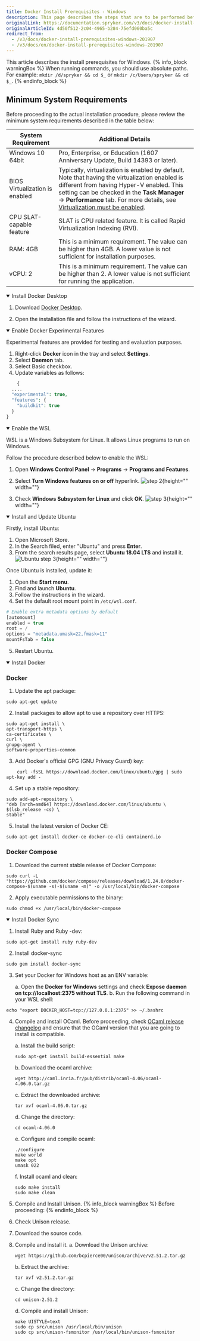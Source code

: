 ```yaml
---
title: Docker Install Prerequisites - Windows
description: This page describes the steps that are to be performed before you can start working with Spryker in Docker on Windows.
originalLink: https://documentation.spryker.com/v3/docs/docker-install-prerequisites-windows-201907
originalArticleId: 4d50f512-2c04-4965-b284-75efd060ba5c
redirect_from:
  - /v3/docs/docker-install-prerequisites-windows-201907
  - /v3/docs/en/docker-install-prerequisites-windows-201907
---
```




This article describes the install prerequisites for Windows.
{% info_block warningBox %}
When running commands, you should use absolute paths. For example: `mkdir /d/spryker && cd $_` or `mkdir /c/Users/spryker && cd $_`.
{% endinfo_block %}

## Minimum System Requirements

Before proceeding to the actual installation procedure, please review the minimum system requirements described in the table below:

| System Requirement | Additional Details |
| --- | --- |
| Windows 10 64bit | Pro, Enterprise, or Education (1607 Anniversary Update, Build 14393 or later). |
| BIOS Virtualization is enabled | Typically, virtualization is enabled by default. Note that having the virtualization enabled is different from having Hyper-V enabled. This setting can be checked in the **Task Manager** → **Performance** tab.  For more details, see [Virtualization must be enabled](https://docs.docker.com/docker-for-windows/troubleshoot/#virtualization-must-be-enabled). |
| CPU SLAT-capable feature | SLAT is CPU related feature. It is called Rapid Virtualization Indexing (RVI). |
| RAM: 4GB | This is a minimum requirement. The value can be higher than 4GB. A lower value is not sufficient for installation purposes. |
| vCPU: 2 | This is a minimum requirement. The value can be higher than 2. A lower value is not sufficient for running the application. |

<details open>
<summary> Install Docker Desktop</summary>
    
    
    
1. Download <a href="https://download.docker.com/win/stable/Docker for Windows Installer.exe"> Docker Desktop</a>.
    
2. Open the installation file and follow the instructions of the wizard.
</details>

<details open>
  <summary>Enable Docker Experimental Features</summary>

Experimental features are provided for testing and evaluation purposes.

1. Right-click **Docker** icon in the tray and select **Settings**.
2. Select **Daemon** tab.
3. Select Basic checkbox.
4. Update variables as follows:
```php
    {
  ....
  "experimental": true,
  "features": {
    "buildkit": true
  }
}
```
</details>
<details open>
   <summary>Enable the WSL</summary>

WSL is a Windows Subsystem for Linux. It allows Linux programs to run on Windows.

Follow the procedure described below to enable the WSL:

1. Open **Windows Control Panel** → **Programs** → **Programs and Features**.
2. Select **Turn Windows features on or off**  hyperlink.
![step 2](https://spryker.s3.eu-central-1.amazonaws.com/docs/Developer+Guide/Installation/Spryker+in+Docker/Docker+Install+Prerequisites+-+Windows/w-features-on-off.png){height="" width=""}

3. Check **Windows Subsystem for Linux** and click **OK**.
![step 3](https://spryker.s3.eu-central-1.amazonaws.com/docs/Developer+Guide/Installation/Spryker+in+Docker/Docker+Install+Prerequisites+-+Windows/windows-subsystem.png){height="" width=""}

</details>

<details open>
   <summary> Install and Update Ubuntu</summary>

Firstly, install Ubuntu:

1. Open Microsoft Store.
2. In the Search filed, enter "Ubuntu" and press **Enter**.
3. From the search results page, select **Ubuntu 18.04 LTS** and install it.<br>
![Ubuntu step 3](https://spryker.s3.eu-central-1.amazonaws.com/docs/Developer+Guide/Installation/Spryker+in+Docker/Docker+Install+Prerequisites+-+Windows/ubuntu-in-store.png){height="" width=""}

Once Ubuntu is installed, update it:

1. Open the **Start menu**.
2. Find and launch **Ubuntu**.
3. Follow the instructions in the wizard.
4. Set the default root mount point in  `/etc/wsl.conf`.
```php
# Enable extra metadata options by default
[automount]
enabled = true
root = /
options = "metadata,umask=22,fmask=11"
mountFsTab = false
```
5. Restart Ubuntu.
</details>

<details open>
   <summary> Install Docker</summary>

### Docker

1. Update the apt package:
```shell
sudo apt-get update
```
    
2. Install packages to allow apt to use a repository over HTTPS:
```shell
sudo apt-get install \
apt-transport-https \
ca-certificates \
curl \
gnupg-agent \
software-properties-common
```

3. Add Docker's official GPG (GNU Privacy Guard) key:
```shell
    curl -fsSL https://download.docker.com/linux/ubuntu/gpg | sudo apt-key add -
```
    
4. Set up a stable repository:
```shell
sudo add-apt-repository \
"deb [arch=amd64] https://download.docker.com/linux/ubuntu \
$(lsb_release -cs) \
stable"
```
    
5. Install the latest version of Docker CE:
```shell
sudo apt-get install docker-ce docker-ce-cli containerd.io
```

### Docker Compose

1. Download the current stable release of Docker Compose:
```shell
sudo curl -L "https://github.com/docker/compose/releases/download/1.24.0/docker-compose-$(uname -s)-$(uname -m)" -o /usr/local/bin/docker-compose
```
2. Apply executable permissions to the binary:
```shell
sudo chmod +x /usr/local/bin/docker-compose
```
</details>

<details open>
   <summary> Install Docker Sync</summary>

1. Install Ruby and Ruby -dev:
```shell
sudo apt-get install ruby ruby-dev
```
2. Install docker-sync
```shell
sudo gem install docker-sync
```
3. Set your Docker for Windows host as an ENV variable:

    a. Open the **Docker for Windows** settings and check **Expose daemon on tcp://localhost:2375 without TLS**.
    b. Run the following command in your WSL shell:
```shell
echo "export DOCKER_HOST=tcp://127.0.0.1:2375" >> ~/.bashrc
```
4. Compile and install OCaml.
Before proceeding, check [OCaml release changelog](https://github.com/ocaml/ocaml/releases) and ensure that the OCaml version that you are going to install is compatible.

    a. Install the build script:
    ```shell
    sudo apt-get install build-essential make
    ```
    b. Download the ocaml archive:
    ```shell
    wget http://caml.inria.fr/pub/distrib/ocaml-4.06/ocaml-4.06.0.tar.gz
    ```
    c. Extract the downloaded archive:
    ```shell
    tar xvf ocaml-4.06.0.tar.gz
    ```
    d. Change the directory:
    ```shell
    cd ocaml-4.06.0
    ```
    e. Configure and compile ocaml:
    
    ```shell
    ./configure
    make world
    make opt
    umask 022
    ```
    
    f. Install ocaml and clean:
    ```shell
    sudo make install
    sudo make clean
    ```
5. Compile and Install Unison.
{% info_block warningBox %}
Before proceeding:
{% endinfo_block %}
    
1. Check Unison release.
2. Download the source code.
3. Compile and install it.
    a. Download the Unison archive:
    ```shell
    wget https://github.com/bcpierce00/unison/archive/v2.51.2.tar.gz
    ```
    b. Extract the archive:
    ```shell
    tar xvf v2.51.2.tar.gz
    ```
    c. Change the directory:
    ```shell
    cd unison-2.51.2
    ```
    d. Compile and install Unison:
    ```shell
    make UISTYLE=text
    sudo cp src/unison /usr/local/bin/unison
    sudo cp src/unison-fsmonitor /usr/local/bin/unison-fsmonitor
    ```
</details>

<!-- Last review date: Aug 06, 2019by Mike Kalinin, Andrii Tserkovnyi -->
